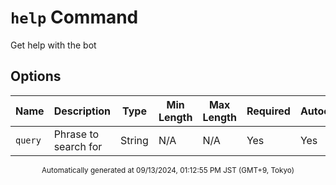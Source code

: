 # `help` Command

Get help with the bot

## Options

| Name | Description | Type | Min Length | Max Length | Required | Autocomplete |
| ---- | ----------- | ---- | ---------- | ---------- | -------- | ------------ |
| `query` | Phrase to search for | String | N/A | N/A | Yes | Yes |

<div align="center"><sub>Automatically generated at 09/13/2024, 01:12:55 PM JST (GMT+9, Tokyo)</sub></div>